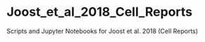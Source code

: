 # Joost_et_al_2018_Cell_Reports
 Scripts and Jupyter Notebooks for Joost et al. 2018 (Cell Reports) 
